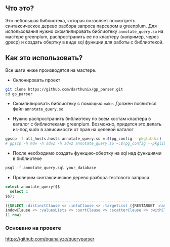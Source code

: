 ## Что это?

Это небольшая библиотека, которая позволяет посмотреть синтаксическое дерево разбора запроса парсером в greenplum. Для использования нужно скомпилировать библиотеку `annotate_query.so` на мастере greenplum, распространить ее по кластеру (например, через gpscp) и создать обертку в виде sql функции для работы с библиотекой.

## Как это использовать?

Все шаги ниже производятся на мастере.

* Склонировать проект
```bash
git clone https://github.com/darthunix/gp_parser.git
cd gp_parser
```
* Скомпилировать библиотеку с помощью `make`. Должен появиться файл `annotate_query.so`

* Нужно распространить библиотеку по всем хостам кластера в каталог с библиотеками greenplum. Возможно, придется это делать из-под sudo в зависимости от прав на целевой каталог
```bash
gpscp -f all_hosts.hosts annotate_query.so =:$(pg_config --pkglibdir)
# gpscp -h mdw -h sdw1 -h sdw2 annotate_query.so =:$(pg_config --pkglibdir)
```

* После необходимо создать функцию-обертку на sql над функциями в библиотеке
```bash
psql -f annotate_query.sql your_database
```

* Проверим синтаксическое дерево разбора тестового запроса
```sql
select annotate_query($$
  select 1
$$);
-----------------------------------------------------------------------------------------------
({SELECT :distinctClause <> :intoClause <> :targetList ({RESTARGET :name <> :indirection <> :val {A_CONST 1 :typename <>} :location 10}) :fromClause <> :whereClause <> :groupClause <> :havingClause <> :w
indowClause <> :valuesLists <> :sortClause <> :scatterClause <> :withClause <> :limitOffset <> :limitCount <> :lockingClause <> :op 0 :all false :larg <> :rarg <> :distributedBy <>})
(1 row)

```

### Основано на проекте

https://github.com/pganalyze/queryparser
